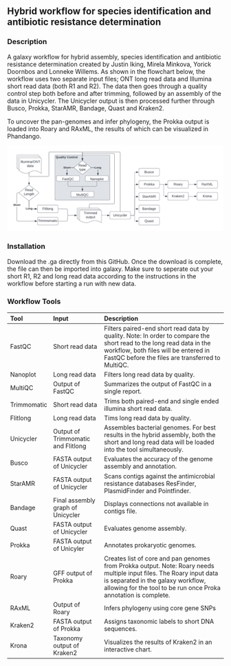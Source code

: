 ## Hybrid workflow for species identification and antibiotic resistance determination

### Description
A galaxy workflow for hybrid assembly, species identification and antibiotic resistance determination created by Justin Iking, Mirela Minkova, Yorick Doornbos and Lonneke Willems. As shown in the flowchart below, the workflow uses two separate input files; ONT long read data and Illumina short read data (both R1 and R2). The data then goes through a quality control step both before and after trimming, followed by an assembly of the data in Unicycler. The Unicycler output is then processed further through Busco, Prokka, StarAMR, Bandage, Quast and Kraken2. 

To uncover the pan-genomes and infer phylogeny, the Prokka output is loaded into Roary and RAxML, the results of which can be visualized in Phandango. 

![alt text](https://github.com/LonnekeW/Hybrid_Galaxy_Workflow/blob/main/assets/flowchart.png "Workflow Flowchart")

### Installation
Download the .ga directly from this GitHub. Once the download is complete, the file can then be imported into galaxy. Make sure to seperate out your short R1, R2 and long read data according to the instructions in the workflow before starting a run with new data.<br>

### Workflow Tools
| **Tool**        | **Input**                              | **Description**                                                           |
| :---            | :---                                   | :---                                                                      |
| FastQC          | Short read data                        | Filters paired-end short read data by quality. Note: In order to compare the short read to the long read data in the workflow, both files will be entered in FastQC before the files are transferred to MultiQC.                  |
| Nanoplot        | Long read data                         | Filters long read data by quality.                                        |
| MultiQC         | Output of FastQC                       | Summarizes the output of FastQC in a single report.                       |
| Trimmomatic     | Short read data                        | Trims both paired-end and single ended illumina short read data.          |
| Flitlong        | Long read data                         | Tims long read data by quality.                                           |
| Unicycler       | Output of Trimmomatic and Flitlong     | Assembles bacterial genomes. For best results in the hybrid assembly, both the short and long read data will be loaded into the tool simultaneously.                                                                            |
| Busco           | FASTA output of Unicycler              | Evaluates the accuracy of the genome assembly and annotation.             |
| StarAMR         | FASTA output of Unicycler              | Scans contigs against the antimicrobial resistance databases ResFinder, PlasmidFinder and Pointfinder.                                                                                                                           |
| Bandage         | Final assembly graph of Unicycler      | Displays connections not available in contigs file.                       |
| Quast           | FASTA output of Unicycler              | Evaluates genome assembly.                                                |
| Prokka          | FASTA output of Unicyler               | Annotates prokaryotic genomes.                                            |
| Roary           | GFF output of Prokka                   | Creates list of core and pan genomes from Prokka output. Note: Roary needs multiple input files. The Roary input data is separated in the galaxy workflow, allowing for the tool to be run once Proka annotation is complete.     |
| RAxML           | Output of Roary                        | Infers phylogeny using core gene SNPs                                     |
| Kraken2         | FASTA output of Prokka                 | Assigns taxonomic labels to short DNA sequences.                          |
| Krona           | Taxonomy output of Kraken2             | Visualizes the results of Kraken2 in an interactive chart.                | <br>
